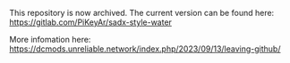 This repository is now archived. The current version can be found here: https://gitlab.com/PiKeyAr/sadx-style-water

More infomation here: https://dcmods.unreliable.network/index.php/2023/09/13/leaving-github/
